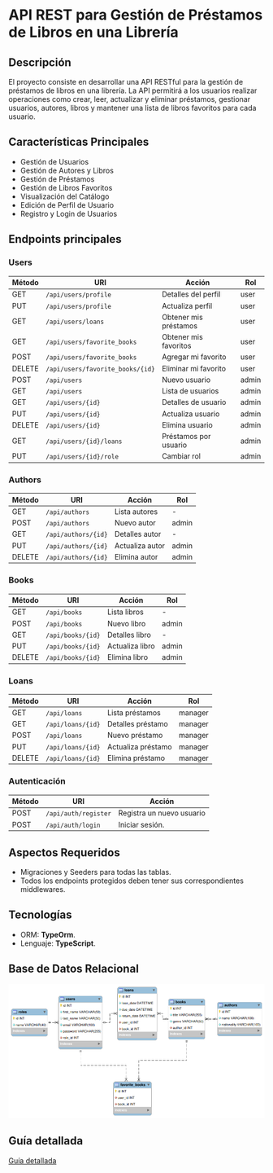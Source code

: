 # API REST para Gestión de Préstamos de Libros en una Librería

## Descripción

El proyecto consiste en desarrollar una API RESTful para la gestión de préstamos de libros en una librería. La API permitirá a los usuarios realizar operaciones como crear, leer, actualizar y eliminar préstamos, gestionar usuarios, autores, libros y mantener una lista de libros favoritos para cada usuario.


## Características Principales

- Gestión de Usuarios
- Gestión de Autores y Libros
- Gestión de Préstamos
- Gestión de Libros Favoritos
- Visualización del Catálogo
- Edición de Perfil de Usuario
- Registro y Login de Usuarios

## Endpoints principales

### Users

| Método | URI                              | Acción                 | Rol     |
|--------|----------------------------------|------------------------|---------|
| GET    | `/api/users/profile`             | Detalles del perfil    | user    |
| PUT    | `/api/users/profile`             | Actualiza perfil       | user    |
| GET    | `/api/users/loans`               | Obtener mis préstamos  | user    |
| GET    | `/api/users/favorite_books`      | Obtener mis favoritos  | user    |
| POST   | `/api/users/favorite_books`      | Agregar mi favorito    | user    |
| DELETE | `/api/users/favorite_books/{id}` | Eliminar mi favorito   | user    |
| POST   | `/api/users`                     | Nuevo usuario          | admin   |
| GET    | `/api/users`                     | Lista de usuarios      | admin   |
| GET    | `/api/users/{id}`                | Detalles de usuario    | admin   |
| PUT    | `/api/users/{id}`                | Actualiza usuario      | admin   |
| DELETE | `/api/users/{id}`                | Elimina usuario        | admin   |
| GET    | `/api/users/{id}/loans`          | Préstamos por usuario  | admin   |
| PUT    | `/api/users/{id}/role`           | Cambiar rol            | admin   |

### Authors

| Método | URI                | Acción         | Rol   |
|--------|--------------------|----------------|-------|
| GET    | `/api/authors`     | Lista autores  | -     |
| POST   | `/api/authors`     | Nuevo autor    | admin |
| GET    | `/api/authors/{id}`| Detalles autor | -     |
| PUT    | `/api/authors/{id}`| Actualiza autor| admin |
| DELETE | `/api/authors/{id}`| Elimina autor  | admin |

### Books

| Método | URI                | Acción           | Rol   |
|--------|--------------------|------------------|-------|
| GET    | `/api/books`       | Lista libros     | -     |
| POST   | `/api/books`       | Nuevo libro      | admin |
| GET    | `/api/books/{id}`  | Detalles libro   | -     |
| PUT    | `/api/books/{id}`  | Actualiza libro  | admin |
| DELETE | `/api/books/{id}`  | Elimina libro    | admin |

### Loans

| Método | URI                | Acción            | Rol     |
|--------|--------------------|-------------------|---------|
| GET    | `/api/loans`       | Lista préstamos   | manager |
| GET    | `/api/loans/{id}`  | Detalles préstamo | manager |
| POST   | `/api/loans`       | Nuevo préstamo    | manager |
| PUT    | `/api/loans/{id}`  | Actualiza préstamo| manager |   
| DELETE | `/api/loans/{id}`  | Elimina préstamo  | manager |


### Autenticación

| Método | URI                      | Acción                    |
|--------|--------------------------|---------------------------|
| POST   | `/api/auth/register`     | Registra un nuevo usuario |
| POST   | `/api/auth/login`        | Iniciar sesión.           |



## Aspectos Requeridos
- Migraciones y Seeders para todas las tablas.
- Todos los endpoints protegidos deben tener sus correspondientes middlewares.


## Tecnologías
- ORM: **TypeOrm**.
- Lenguaje:  **TypeScript**.

## Base de Datos Relacional
![Database](./library_loan_manag_db.png)


## Guía detallada
[Guía detallada](./setup-guide.md)
